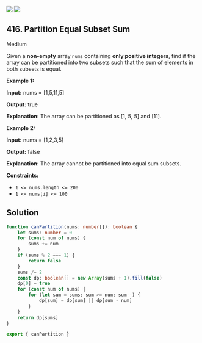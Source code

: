 [![](https://img.shields.io/github/stars/javadev/LeetCode-in-All?label=Stars&style=flat-square)](https://github.com/javadev/LeetCode-in-All)
[![](https://img.shields.io/github/forks/javadev/LeetCode-in-All?label=Fork%20me%20on%20GitHub%20&style=flat-square)](https://github.com/javadev/LeetCode-in-All/fork)

## 416\. Partition Equal Subset Sum

Medium

Given a **non-empty** array `nums` containing **only positive integers**, find if the array can be partitioned into two subsets such that the sum of elements in both subsets is equal.

**Example 1:**

**Input:** nums = [1,5,11,5]

**Output:** true

**Explanation:** The array can be partitioned as [1, 5, 5] and [11]. 

**Example 2:**

**Input:** nums = [1,2,3,5]

**Output:** false

**Explanation:** The array cannot be partitioned into equal sum subsets. 

**Constraints:**

*   `1 <= nums.length <= 200`
*   `1 <= nums[i] <= 100`

## Solution

```typescript
function canPartition(nums: number[]): boolean {
    let sums: number = 0
    for (const num of nums) {
        sums += num
    }
    if (sums % 2 === 1) {
        return false
    }
    sums /= 2
    const dp: boolean[] = new Array(sums + 1).fill(false)
    dp[0] = true
    for (const num of nums) {
        for (let sum = sums; sum >= num; sum--) {
            dp[sum] = dp[sum] || dp[sum - num]
        }
    }
    return dp[sums]
}

export { canPartition }
```